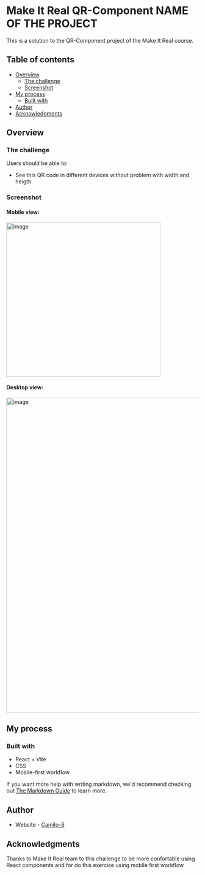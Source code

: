 # Make It Real QR-Component NAME OF THE PROJECT

This is a solution to the QR-Component project of the Make It Real course.

## Table of contents

- [Overview](#overview)
  - [The challenge](#the-challenge)
  - [Screenshot](#screenshot)
- [My process](#my-process)
  - [Built with](#built-with)
- [Author](#author)
- [Acknowledgments](#acknowledgments)


## Overview

### The challenge

Users should be able to:

- See this QR code in different devices without problem with width and heigth

### Screenshot
#### Mobile view:
<img width="404" alt="image" src="https://github.com/Camilo-Suarez98/qr-code-component/assets/68169750/082bf115-62c6-4c68-a59f-c5e69d4157fc">

#### Desktop view:
<img width="825" alt="image" src="https://github.com/Camilo-Suarez98/qr-code-component/assets/68169750/a18ee3e9-7a7c-45d5-9430-0fe54cc36a3e">


## My process

### Built with

- React + Vite
- CSS
- Mobile-first workflow

If you want more help with writing markdown, we'd recommend checking out [The Markdown Guide](https://www.markdownguide.org/) to learn more.

## Author

- Website - [Camilo-S](https://camilo-suarez98-github-io.vercel.app/)


## Acknowledgments

Thanks to Make It Real team to this challenge to be more confortable using React components and for do this exercise using mobile first workflow
